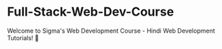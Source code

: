 # Full-Stack-Web-Dev-Course
Welcome to Sigma's Web Development Course - Hindi Web Development Tutorials! 🚀
